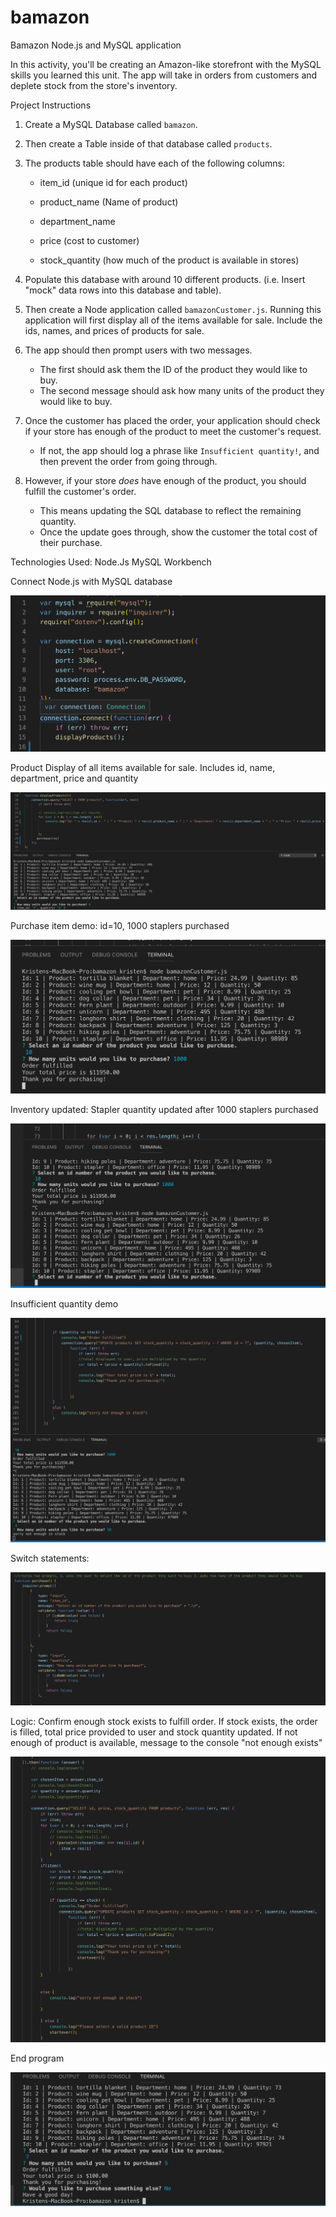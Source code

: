 # bamazon

Bamazon Node.js and MySQL application

In this activity, you'll be creating an Amazon-like storefront with the MySQL skills you learned this unit. The app will take in orders from customers and deplete stock from the store's inventory. 

Project Instructions
1. Create a MySQL Database called `bamazon`.

2. Then create a Table inside of that database called `products`.

3. The products table should have each of the following columns:

   * item_id (unique id for each product)

   * product_name (Name of product)

   * department_name

   * price (cost to customer)

   * stock_quantity (how much of the product is available in stores)

4. Populate this database with around 10 different products. (i.e. Insert "mock" data rows into this database and table).

5. Then create a Node application called `bamazonCustomer.js`. Running this application will first display all of the items available for sale. Include the ids, names, and prices of products for sale.

6. The app should then prompt users with two messages.

   * The first should ask them the ID of the product they would like to buy.
   * The second message should ask how many units of the product they would like to buy.

7. Once the customer has placed the order, your application should check if your store has enough of the product to meet the customer's request.

   * If not, the app should log a phrase like `Insufficient quantity!`, and then prevent the order from going through.

8. However, if your store _does_ have enough of the product, you should fulfill the customer's order.
   * This means updating the SQL database to reflect the remaining quantity.
   * Once the update goes through, show the customer the total cost of their purchase.


Technologies Used:
Node.Js
MySQL Workbench

Connect Node.js with MySQL database

![Image of mySQL connection](images/Connect_MySQL.png)


Product Display of all items available for sale. Includes id, name, department, price and quantity

![Image of product display in the console](images/display_products.png)


Purchase item demo: id=10, 1000 staplers purchased

![Image of stapler purchase in console](images/purchase_stapler.png)


Inventory updated: Stapler quantity updated after 1000 staplers purchased

![Image of updated stapler quantity after order placed](images/stapler_inventory_updated.png)


Insufficient quantity demo

![Image of insufficient  quantity of item to place order](images/insufficient_quantity.png)


Switch statements:

![Image of switch statements](images/switch_statements.png)


Logic: Confirm enough stock exists to fulfill order. If stock exists, the order is filled, total price provided to user and stock quantity updated.  If not enough of product is available, message to the console "not enough exists"

![image of order logic](images/logic_code.png)


End program 

![Image of program end](images/end_program.png)




